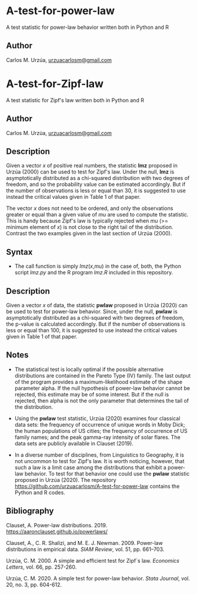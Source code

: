 # A-test-for-power-law

A test statistic for power-law behavior written both in Python and R

## Author

Carlos M. Urzúa, urzuacarlosm@gmail.com

# A-test-for-Zipf-law

A test statistic for Zipf's law written both in Python and R

## Author

Carlos M. Urzúa, urzuacarlosm@gmail.com

## Description

Given a vector *x* of positive real numbers, the statistic **lmz** proposed in Urzúa (2000) can be used to test for Zipf's law. Under the null, **lmz** is asymptotically distributed as a chi-squared distribution with two degrees of freedom, and so the probability value can be estimated accordingly. But if the number of observations is less or equal than 30, it is suggested to use instead the critical values given in Table 1 of that paper.

The vector *x* does not need to be ordered, and only the observations greater or equal than a given value of *mu* are used to compute the statistic. This is handy because Zipf's law is typically rejected when *mu* (>= minimum element of *x*) is not close to the right tail of the distribution. Contrast the two examples given in the last section of Urzúa (2000).  

## Syntax

* The call function is simply *lmz*(*x*,*mu*) in the case of, both, the Python script *lmz.py* and the R program *lmz.R* included in this repository.







## Description

Given a vector *x* of data, the statistic **pwlaw** proposed in Urzúa (2020) can be used to test for power-law behavior. Since, under the null, **pwlaw** is asymptotically distributed as a chi-squared with two degrees of freedom, the p-value is calculated accordingly. But if the number of observations is less or equal than 100, it is suggested to use instead the critical values given in Table 1 of that paper.

## Notes

* The statistical test is locally optimal if the possible alternative distributions are contained in the Pareto Type (IV) family. The last output of the program provides a maximum-likelihood estimate of the shape parameter alpha. If the null hypothesis of power-law behavior cannot be rejected, this estimate may be of some interest. But if the null is rejected, then alpha is not the only parameter that determines the tail of the distribution.

* Using the **pwlaw** test statistic, Urzúa (2020) examines four classical data sets: the frequency of occurrence of unique words in Moby Dick; the human populations of US cities; the frequency of occurrence of US family names; and the peak gamma-ray intensity of solar flares. The data sets are publicly available in Clauset (2019).

* In a diverse number of disciplines, from Linguistics to Geography, it is not uncommon to test for Zipf's law. It is worth noticing, however, that such a law is a limit case among the distributions that exhibit a power-law behavior. To test for that behavior one could use the **pwlaw** statistic proposed in Urzúa (2020). The repository https://github.com/urzuacarlosm/A-test-for-power-law contains the Python and R codes.





## Bibliography

Clauset, A. Power-law distributions. 2019. <https://aaronclauset.github.io/powerlaws/>

Clauset, A., C. R. Shalizi, and M. E. J. Newman. 2009. Power-law distributions in empirical data. *SIAM Review*, vol. 51, pp. 661–703. 

Urzúa, C. M. 2000. A simple and efficient test for Zipf´s law. *Economics Letters*, vol. 66, pp. 257-260.

Urzúa, C. M. 2020. A simple test for power-law behavior. *Stata Journal*, vol. 20, no. 3, pp. 604-612.

